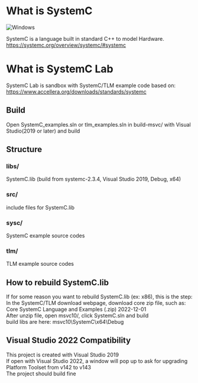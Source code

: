 # What is SystemC
![Windows](https://img.shields.io/badge/Windows-passing-green)

SystemC is a language built in standard C++ to model Hardware.   
https://systemc.org/overview/systemc/#systemc
# What is SystemC Lab
SystemC Lab is sandbox with SystemC/TLM example code based on:  
https://www.accellera.org/downloads/standards/systemc
## Build
Open SystemC_examples.sln or tlm_examples.sln in build-msvc/ with Visual Studio(2019 or later) and build  
## Structure
### libs/ 
SystemC.lib 
(build from systemc-2.3.4, Visual Studio 2019, Debug, x64)
### src/   
include files for SystemC.lib 
### sysc/
SystemC example source codes
### tlm/   
TLM example source codes 
## How to rebuild SystemC.lib
If for some reason you want to rebuild SystemC.lib (ex: x86), this is the step:  
In the SystemC/TLM download webpage, download core zip file, such as:  
Core SystemC Language and Examples (.zip) 2022-12-01  
After unzip file, open msvc10/, click SystemC.sln and build  
build libs are here: msvc10\SystemC\x64\Debug
## Visual Studio 2022 Compatibility
This project is created with Visual Studio 2019  
If open with Visual Studio 2022, a window will pop up to ask for upgrading Platform Toolset from v142 to v143  
The project should build fine  
